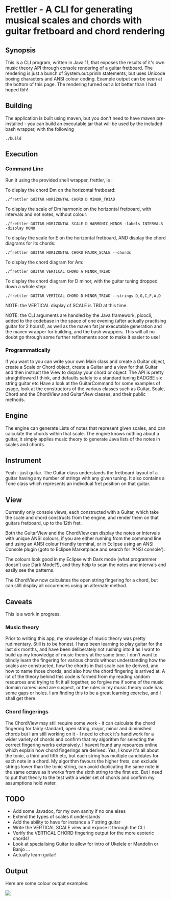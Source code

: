 # Frettler - A CLI for generating musical scales and chords with guitar fretboard and chord rendering

## Synopsis
This is a CLI program, written in Java 11, that exposes the results of it's own music theory API through console rendering of a guitar fretboard.
The rendering is just a bunch of System.out.prinln statements, but uses Unicode boxing characters and ANSI colour coding.
Example output can be seen at the bottom of this page. The rendering turned out a lot better than I had hoped tbh!

## Building
The application is built using maven, but you don't need to have maven pre-installed - you can build an executable jar that will be
used by the included bash wrapper, with the following

```
./build

```

## Execution

### Command Line
Run it using the provided shell wrapper, frettler, ie :

To display the chord Dm on the horizontal fretboard: 

```
./frettler GUITAR HORIZONTAL CHORD D MINOR_TRIAD

```

To display the scale of Dm harmonic on the horizontal fretboard, with intervals and not notes, without colour: 

```
./frettler GUITAR HORIZONTAL SCALE D HARMONIC_MINOR -labels INTERVALS -display MONO

```

To display the scale for E on the horizontal fretboard, AND display the chord diagrams for its chords: 

```
./frettler GUITAR HORIZONTAL CHORD MAJOR_SCALE --chords

```

To display the chord diagram for Am: 

```
./frettler GUITAR VERTICAL CHORD A MINOR_TRIAD

```

To display the chord diagram for D minor, with the guitar tuning dropped down a whole step: 

```
./frettler GUITAR VERTICAL CHORD D MINOR_TRIAD --strings D,G,C,F,A,D

```


NOTE: the VERTICAL display of SCALE is TBD at this time.

NOTE: the CLI arguments are handled by the Java framework, picocli, added to the codebase in the space of one evening (after actually practising guitar for 2 hours!),
as well as the maven fat jar executable generation and the maven wrapper for building, and the bash wrappers. 
This will all no doubt go through some further refinements soon to make it easier to use!

### Programmatically
If you want to you can write your own Main class and create a Guitar object, create a Scale or Chord object, create a Guitar and a view for that Guitar
and then instruct the View to display your chord or object. The API is pretty straightfoward I think, and defaults safely to a standard tuning EADGBE six 
string guitar etc
Have a look at the GuitarCommand for some examples of usage, look at the constructors of the various classes such as Guitar, Scale, Chord and the ChordView and 
GuitarView classes, and their public methods.

## Engine
The engine can generate Lists of notes that represent given scales, and can calculate the chords within that scale.
The engine knows nothing about a guitar, it simply applies music theory to generate Java lists of the notes in scales and chords.

## Instrument
Yeah - just guitar. The Guitar class understands the fretboard layout of a guitar having any number of strings with any given tuning.
It also contains a Tone class which represents an individual fret position on that guitar.

## View
Currently only console views, each constructed with a Guitar, which take the scale and chord constructs from the engine, and render them
on that guitars fretboard, up to the 12th fret.

Both the GuitarView and the ChordView can display the notes or intervals with unique ANSI colours, if you are
either running from the command line and using an ANSI colour friendly terminal, or in Eclipse using an ANSI Console
plugin (goto to Eclipse Marketplace and search for 'ANSI console').

The colours look good in my Eclipse with Dark mode (what programmer doesn't use Dark Mode?!), and they help to scan the notes and intervals
and easily see the patterns. 

The ChordView now calculates the open string fingering for a chord, but can still display all occurences using an alternate method.

## Caveats
This is a work in progress.

### Music theory
Prior to writing this app, my knowledge of music theory was pretty rudimentary. Still is to be honest.
I have been learning to play guitar for the last six months, and have been deliberately not rushing into it as I want to build up my knowledge of music
theory at the same time. I don't want to blindly learn the fingering for various chords without understanding how the scales are constructed, how the chords 
in that scale can be derived, and how to name those chords, and also how the chord fingering is arrived at.
A lot of the theory behind this code is formed from my reading random resources and trying to fit it all together, so forgive me if some of the music domain
names used are suspect, or the rules in my music theory code has some gaps or holes. I am finding this to be a great learning exercise, and I shall get there.

### Chord fingerings
The ChordView may still require some work - it can calculate the chord fingering for fairly standard, open string, major, minor and diminished chords
but I am still working on it - I need to check it's handiwork for a wider variety of chords and confirm that my algorithm for selecting the correct 
fingering works extensively. I havent found any resources online which explain how chord fingerings are derived. Yes, I know it's all about the tonic,
a third and fifth etc, but each string has multiple candidates for each note in a chord. My algorithm favours the higher frets, can exclude strings lower 
than the tonic string, can avoid duplicating the same note in the same octave as it works from the sixth string to the first etc. But I need to put that
theory to the test with a wider set of chords and confirm my assumptions hold water.

## TODO
- Add some Javadoc, for my own sanity if no one elses
- Extend the types of scales it understands
- Add the ability to have for instance a 7 string guitar
- Write the VERTICAL SCALE view and expose it through the CLI 
- Verify the VERTICAL CHORD fingering output for the more esoteric chords!
- Look at specialising Guitar to allow for intro of Ukelele or Mandolin or Banjo ...
- Actually learn guitar!

## Output
Here are some colour output examples:

<img src="https://github.com/philwhiles/frettler/blob/master/frettler.png"/>
